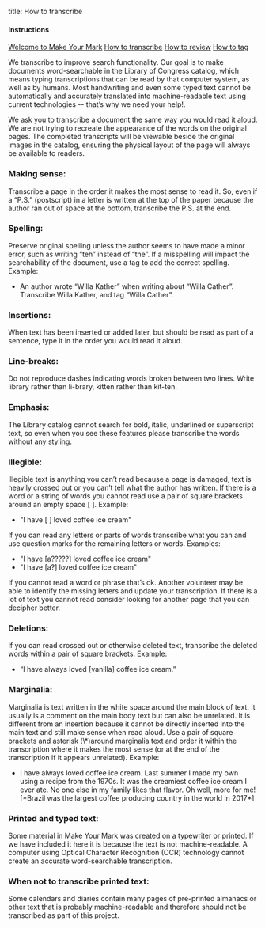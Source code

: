 title: How to transcribe

<div class="row">
  <div class="col-3">
    <div class="nav flex-column help-center">
      <h4>Instructions</h4>
     <a class="nav-link" href="/help-center/welcome-guide/">Welcome to Make Your Mark</a>
  <a class="nav-link active" href="/help-center/how-to-transcribe/">How to transcribe</a>
  <a class="nav-link" href="/help-center/how-to-review/">How to review</a>
  <a class="nav-link" href="/help-center/how-to-tag">How to tag</a>
    </div>
  </div>
  <div class="col-9">
<p>
We transcribe to improve search functionality. Our goal is to make documents word-searchable in the Library of Congress catalog, which means typing transcriptions that can be read by that computer system, as well as by humans. Most handwriting and even some typed text cannot be automatically and accurately translated into machine-readable text using current technologies -- that’s why we need your help!.
</p>
<p>
We ask you to transcribe a document the same way you would read it aloud. We are not trying to recreate the appearance of the words on the original pages. The completed transcripts will be viewable beside the original images in the catalog, ensuring the physical layout of the page will always be available to readers.
</p>

<h3>Making sense:</h3>
<p>
Transcribe a page in the order it makes the most sense to read it. So, even if a “P.S.” (postscript) in a letter is written at the top of the paper because the author ran out of space at the bottom, transcribe the P.S. at the end.
</p>
<h3>
Spelling:
</h3>
<p>
Preserve original spelling unless the author seems to have made a minor error, such as writing “teh” instead of “the”. If a misspelling will impact the searchability of the document, use a tag to add the correct spelling. Example:
<ul>
<li>  An author wrote “Willa Kather” when writing about “Willa Cather”. Transcribe Willa Kather, and tag “Willa Cather”. </li>
</ul>
</p>

<h3>Insertions:</h3>
<p>
When text has been inserted or added later, but should be read as part of a sentence, type it in the order you would read it aloud.
</p>
<h3>
Line-breaks:</h3>
<p>
Do not reproduce dashes indicating words broken between two lines. Write library rather than li-brary, kitten rather than kit-ten.
</p>
<h3>
Emphasis:
</h3>
<p>
The Library catalog cannot search for bold, italic, underlined or superscript text, so even when you see these features please transcribe the words without any styling.
</p>
<h3>
Illegible:
</h3>
<p>
Illegible text is anything you can’t read because a page is damaged, text is heavily crossed out or you can’t tell what the author has written. If there is a word or a string of words you cannot read use a pair of square brackets around an empty space [ ]. Example:
</p>
<ul>
<li>  "I have [ ] loved coffee ice cream" </li>
</ul>
<p>
If you can read any letters or parts of words transcribe what you can and use question marks for the remaining letters or words. Examples:
</p>
<ul>
<li>  "I have [a?????] loved coffee ice cream"</li>
<li>   "I have [a?] loved coffee ice cream"</li>
</ul>
<p>
If you cannot read a word or phrase that’s ok. Another volunteer may be able to identify the missing letters and update your transcription. If there is a lot of text you cannot read consider looking for another page that you can decipher better.
</p>
<h3>Deletions:</h3>
<p>
If you can read crossed out or otherwise deleted text, transcribe the deleted words within a pair of square brackets. Example:
</p>
<ul><li>  “I have always loved [vanilla] coffee ice cream.” </li></ul>

<h3>Marginalia:</h3>

<p>
Marginalia is text written in the white space around the main block of text. It usually is a comment on the main body text but can also be unrelated. It is different from an insertion because it cannot be directly inserted into the main text and still make sense when read aloud. Use a pair of square brackets and asterisk (\*)around marginalia text and order it within the transcription where it makes the most sense (or at the end of the transcription if it appears unrelated). Example:
</p>
<ul><li>
   I have always loved coffee ice cream. Last summer I made my own using a recipe from the 1970s. It was the creamiest coffee ice cream I ever ate. No one else in my family likes that flavor. Oh well, more for me! [*Brazil was the largest coffee producing country in the world in 2017*]</li>
</ul>

<h3>Printed and typed text:</h3>
<p>
Some material in Make Your Mark was created on a typewriter or printed. If we have included it here it is because the text is not machine-readable. A computer using Optical Character Recognition (OCR) technology cannot create an accurate word-searchable transcription.
</p>

<h3>
When not to transcribe printed text:</h3>
<p>
Some calendars and diaries contain many pages of pre-printed almanacs or other text that is probably machine-readable and therefore should not be transcribed as part of this project.
</p>
</div>
</div>
